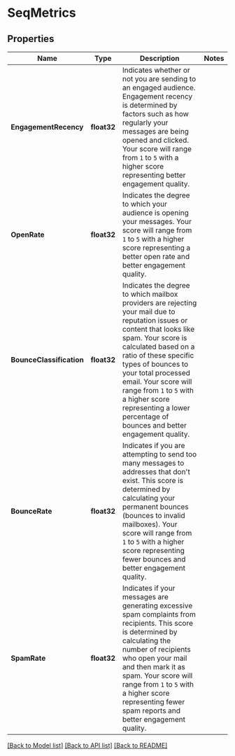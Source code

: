 # SeqMetrics

## Properties

Name | Type | Description | Notes
------------ | ------------- | ------------- | -------------
**EngagementRecency** | **float32** | Indicates whether or not you are sending to an engaged audience. Engagement recency is determined by factors such as how regularly your messages are being opened and clicked. Your score will range from `1` to `5` with a higher score representing better engagement quality. |
**OpenRate** | **float32** | Indicates the degree to which your audience is opening your messages. Your score will range from `1` to `5` with a higher score representing a better open rate and better engagement quality. |
**BounceClassification** | **float32** | Indicates the degree to which mailbox providers are rejecting your mail due to reputation issues or content that looks like spam. Your score is calculated based on a ratio of these specific types of bounces to your total processed email. Your score will range from `1` to `5` with a higher score representing a lower percentage of bounces and better engagement quality. |
**BounceRate** | **float32** | Indicates if you are attempting to send too many messages to addresses that don't exist. This score is determined by calculating your permanent bounces (bounces to invalid mailboxes). Your score will range from `1` to `5` with a higher score representing fewer bounces and better engagement quality. |
**SpamRate** | **float32** | Indicates if your messages are generating excessive spam complaints from recipients. This score is determined by calculating the number of recipients who open your mail and then mark it as spam. Your score will range from `1` to `5` with a higher score representing fewer spam reports and better engagement quality. |

[[Back to Model list]](../README.md#documentation-for-models) [[Back to API list]](../README.md#documentation-for-api-endpoints) [[Back to README]](../README.md)


